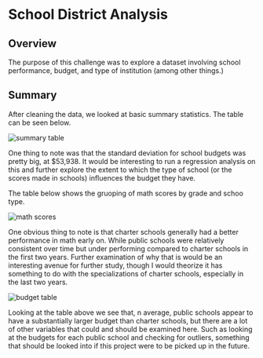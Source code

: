 # School District Analysis

## Overview
The purpose of this challenge was to explore a dataset involving school performance, budget, and type of institution (among other things.)


## Summary
After cleaning the data, we looked at basic summary statistics. The table can be seen below. 

![summary table](https://github.com/kaileyosha/SchoolDistrict_Analysis/blob/76f28d949ad070e8ec74d8ce337347a6fcd8b6cd/SchoolDistrict_Challenge/schooltype_description.png)

One thing to note was that the standard deviation for school budgets was pretty big, at $53,938. It would be interesting to run a regression analysis on this and further explore the extent to which the type of school (or the scores made in schools) influences the budget they have.

The table below  shows the gruoping of math scores by grade and schoo type.

![math scores](https://github.com/kaileyosha/SchoolDistrict_Analysis/blob/76f28d949ad070e8ec74d8ce337347a6fcd8b6cd/SchoolDistrict_Challenge/schooltype_mathscores.png)

One obvious thing to note is that charter schools generally had a better performance in math early on. While public schools were relatively consistent over time but under performing compared to charter schools in the first two years. Further examination of why that is would be an interesting avenue for further study, though I would theorize it has something to do with the specializations of charter schools, especially in the last two years. 

![budget table](https://github.com/kaileyosha/SchoolDistrict_Analysis/blob/76f28d949ad070e8ec74d8ce337347a6fcd8b6cd/SchoolDistrict_Challenge/schooltype_budget.png)

Looking at the table above we see that, n average, public schools appear to have a substantially larger budget than charter schools, but there are a lot of other variables that could and should be examined here. Such as looking at the budgets for each public school and checking for outliers, something that should be looked into if this project were to be picked up in the future. 
